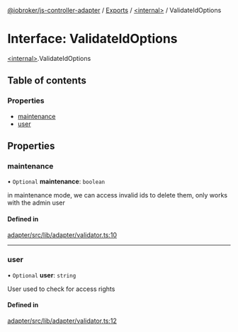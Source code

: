 [@iobroker/js-controller-adapter](../README.md) / [Exports](../modules.md) / [\<internal\>](../modules/internal_.md) / ValidateIdOptions

# Interface: ValidateIdOptions

[\<internal\>](../modules/internal_.md).ValidateIdOptions

## Table of contents

### Properties

- [maintenance](internal_.ValidateIdOptions.md#maintenance)
- [user](internal_.ValidateIdOptions.md#user)

## Properties

### maintenance

• `Optional` **maintenance**: `boolean`

in maintenance mode, we can access invalid ids to delete them, only works with the admin user

#### Defined in

[adapter/src/lib/adapter/validator.ts:10](https://github.com/ioBroker/ioBroker.js-controller/blob/dbd1caae0c23752b279143c9d5ad2a09f78a1127/packages/adapter/src/lib/adapter/validator.ts#L10)

___

### user

• `Optional` **user**: `string`

User used to check for access rights

#### Defined in

[adapter/src/lib/adapter/validator.ts:12](https://github.com/ioBroker/ioBroker.js-controller/blob/dbd1caae0c23752b279143c9d5ad2a09f78a1127/packages/adapter/src/lib/adapter/validator.ts#L12)
